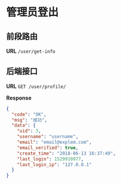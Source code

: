 # 管理员登出

## 前段路由

**URL**  `/user/get-info`

## 后端接口

**URL**  `GET /user/profile/`



**Response**
```json
{
  "code": "OK",
  "msg": "成功",
  "data": {
    "uid": 3,
    "username": "username",
    "email": "email@explem.com",
    "email_verified": true,
    "create_time": "2018-06-13 16:37:49",
    "last_login": 1529910977,
    "last_login_ip": "127.0.0.1"
  }
}
```